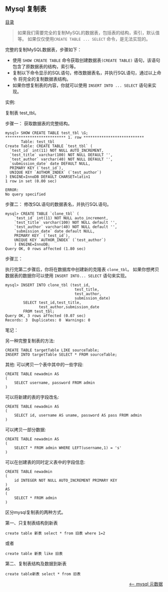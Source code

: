 ## Mysql 复制表

<a href="README.md">目录</a>

> 如果我们需要完全的复制MySQL的数据表，包括表的结构，索引，默认值等。 如果仅仅使用`CREATE TABLE ... SELECT` 命令，是无法实现的。

完整的复制MySQL数据表，步骤如下：

* 使用 `SHOW CREATE TABLE` 命令获取创建数据表`(CREATE TABLE)` 语句，该语句包含了原数据表的结构，索引等。
* 复制以下命令显示的SQL语句，修改数据表名，并执行SQL语句，通过以上命令 将完全的复制数据表结构。
* 如果你想复制表的内容，你就可以使用 `INSERT INTO ... SELECT` 语句来实现。

实例:

复制表 test_tbl。

步骤一：
获取数据表的完整结构。
```mysql
mysql> SHOW CREATE TABLE test_tbl \G;
*************************** 1. row ***************************
       Table: test_tbl
Create Table: CREATE TABLE `test_tbl` (
  `test_id` int(11) NOT NULL AUTO_INCREMENT,
  `test_title` varchar(100) NOT NULL DEFAULT '',
  `test_author` varchar(40) NOT NULL DEFAULT '',
  `submission_date` date DEFAULT NULL,
  PRIMARY KEY (`test_id`),
  UNIQUE KEY `AUTHOR_INDEX` (`test_author`)
) ENGINE=InnoDB DEFAULT CHARSET=latin1
1 row in set (0.00 sec)

ERROR:
No query specified
```

步骤二：
修改SQL语句的数据表名，并执行SQL语句。
```mysql
mysql> CREATE TABLE `clone_tbl` (
  	`test_id` int(11) NOT NULL auto_increment,
  	`test_title` varchar(100) NOT NULL default '',
  	`test_author` varchar(40) NOT NULL default '',
  	`submission_date` date default NULL,
  	PRIMARY KEY  (`test_id`),
  	UNIQUE KEY `AUTHOR_INDEX` (`test_author`)
	) ENGINE=InnoDB;
Query OK, 0 rows affected (1.80 sec)
```

步骤三：

执行完第二步骤后，你将在数据库中创建新的克隆表 `clone_tbl`。 如果你想拷贝数据表的数据你可以使用 `INSERT INTO... SELECT` 语句来实现。
```mysql
mysql> INSERT INTO clone_tbl (test_id,
    	                       test_title,
    	                       test_author,
    	                       submission_date)
    	SELECT test_id,test_title,
    	       test_author,submission_date
    	FROM test_tbl;
Query OK, 3 rows affected (0.07 sec)
Records: 3  Duplicates: 0  Warnings: 0
```


笔记：

另一种完整复制表的方法:
```mysql
CREATE TABLE targetTable LIKE sourceTable;
INSERT INTO targetTable SELECT * FROM sourceTable;
```
其他:
可以拷贝一个表中其中的一些字段:
```mysql
CREATE TABLE newadmin AS
(
    SELECT username, password FROM admin
)
```
可以将新建的表的字段改名:
```mysql
CREATE TABLE newadmin AS
(
    SELECT id, username AS uname, password AS pass FROM admin
)
```
可以拷贝一部分数据:
```mysql
CREATE TABLE newadmin AS
(
    SELECT * FROM admin WHERE LEFT(username,1) = 's'
)
```
可以在创建表的同时定义表中的字段信息:
```
CREATE TABLE newadmin
(
    id INTEGER NOT NULL AUTO_INCREMENT PRIMARY KEY
)
AS
(
    SELECT * FROM admin
)
```

区分mysql复制表的两种方式。

第一、只复制表结构到新表
```mysql
create table 新表 select * from 旧表 where 1=2
```
或者
```mysql
create table 新表 like 旧表
```
第二、复制表结构及数据到新表
```mysql
create table新表 select * from 旧表
```


<a href="database-info.md" style="float: right;"><—— mysql 元数据</a>
